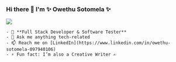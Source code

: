 ### Hi there 👋  I'm  ✨ Owethu Sotomela ✨

![](https://komarev.com/ghpvc/?username=OwethuSotomela&label=Owethu+Sotomela's+Profile+Views&color=ff69b4)

<!--  * 🔭 I’m currently working on "airbnbmernstack App" -->
<!--  * 👯 I’m looking to collaborate on Building IOS / Android apps -->
	- 🚀 **Full Stack Developer & Software Tester**
    - 💬 Ask me anything tech-related
    - 📫 Reach me on [LinkedIn](https://www.linkedin.com/in/owethu-sotomela-097940106)
    - ⚡ Fun fact: I’m also a Creative Writer ✍️